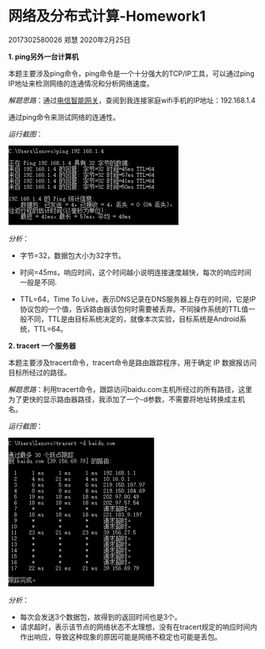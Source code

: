 # 网络及分布式计算-Homework1

2017302580026 郑慧                        2020年2月25日

**1. ping另外一台计算机**

本题主要涉及ping命令，ping命令是一个十分强大的TCP/IP工具，可以通过ping IP地址来检测网络的连通情况和分析网络速度。

*解题思路*：通过[电信智能网关](http://192.168.1.1)，查阅到我连接家庭wifi手机的IP地址：192.168.1.4

通过ping命令来测试网络的连通性。

*运行截图*：

![ping](网络及分布式计算-Homework1.assets/ping.png)

*分析*：

* 字节=32，数据包大小为32字节。

* 时间=45ms，响应时间，这个时间越小说明连接速度越快，每次的响应时间一般是不同.

* TTL=64，Time To Live，表示DNS记录在DNS服务器上存在的时间，它是IP协议包的一个值，告诉路由器该包何时需要被丢弃。不同操作系统的TTL值一般不同，TTL是由目标系统决定的，就像本次实验，目标系统是Android系统，TTL=64。



**2. tracert 一个服务器**

本题主要涉及tracert命令，tracert命令是路由跟踪程序，用于确定 IP 数据报访问目标所经过的路径。

*解题思路*：利用tracert命令，跟踪访问baidu.com主机所经过的所有路径，这里为了更快的显示路由器路径，我添加了一个-d参数，不需要将地址转换成主机名。

*运行截图*：

![tracert](网络及分布式计算-Homework1.assets/tracert-1582617294922.png)

*分析*：

* 每次会发送3个数据包，故得到的返回时间也是3个。
* 请求超时，表示该节点的网络状态不太理想，没有在tracert规定的响应时间内作出响应，导致这种现象的原因可能是网络不稳定也可能是丢包。

